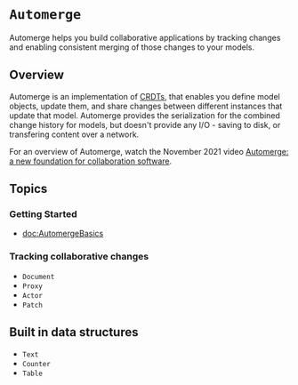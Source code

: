 # ``Automerge``

Automerge helps you build collaborative applications by tracking changes and enabling consistent merging of those changes to your models.

## Overview

Automerge is an implementation of [CRDTs](https://crdt.tech), that enables you define model objects, update them, and share changes between different instances that update that model. 
Automerge provides the serialization for the combined change history for models, but doesn't provide any I/O - saving to disk, or transfering content over a network.

For an overview of Automerge, watch the November 2021 video [Automerge: a new foundation for collaboration software](https://www.youtube.com/watch?v=Qytg0Ibet2E).

## Topics

### Getting Started

- <doc:AutomergeBasics>

### Tracking collaborative changes

- ``Document``
- ``Proxy``
- ``Actor``
- ``Patch``

## Built in data structures

- ``Text``
- ``Counter``
- ``Table``
